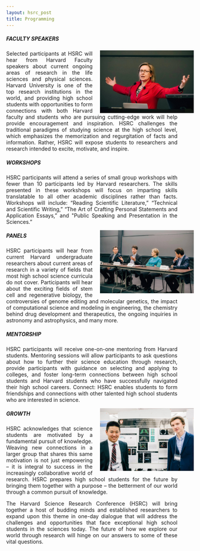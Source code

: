 ```yaml
---
layout: hsrc_post
title: Programming
---
```

<h5>FACULTY SPEAKERS</h5>

<img src="/hsrc/images/photo4.jpg" align="right" style="width: 50%; margin-left: 20px"/>
<div style="text-align: justify;text-justify: inter-word; width: 460px">


Selected participants at HSRC will hear from Harvard Faculty speakers about current ongoing areas of research in the life sciences and physical sciences. Harvard University is one of the top research institutions in the world, and providing high school students with opportunities to form connections with both Harvard faculty and students who are pursuing cutting-edge work will help provide encouragement and inspiration. HSRC challenges the traditional paradigms of studying science at the high school level, which emphasizes the memorization and regurgitation of facts and information.   Rather, HSRC will expose students to researchers and research intended to excite, motivate, and inspire.

<h5>WORKSHOPS</h5>

HSRC participants will attend a series of small group workshops with fewer than 10 participants led by Harvard researchers. The skills presented in these workshops will focus on imparting skills translatable to all other academic disciplines rather than facts. Workshops will include: “Reading Scientific Literature,” “Technical and Scientific Writing,” “The Art of Crafting Personal Statements and Application Essays,” and "Public Speaking and Presentation in the Sciences.”

</div>
<img src="/hsrc/images/photo3.jpg" align="right" style="width: 50%; margin-left: 20px"/>
<div style="text-align: justify;text-justify: inter-word; width: 460px">

<h5>PANELS</h5>

HSRC participants will hear from current Harvard undergraduate researchers about current areas of research in a variety of fields that most high school science curricula do not cover. Participants will hear about the exciting fields of stem cell and regenerative biology, the controversies of genome editing and molecular genetics, the impact of computational science and modeling in engineering, the chemistry behind drug development and therapeutics, the ongoing inquiries in astronomy and astrophysics, and many more.

<h5>MENTORSHIP</h5>

HSRC participants will receive one-on-one mentoring from Harvard students. Mentoring sessions will allow participants to ask questions about how to further their science education through research, provide participants with guidance on selecting and applying to colleges, and foster long-term connections between high school students and Harvard students who have successfully navigated their high school careers.
Connect: HSRC enables students to form friendships and connections with other talented high school students who are interested in science.

</div>
<img src="/hsrc/images/photo6.jpg" align="right" style="width: 50%; margin-left: 20px"/>
<div style="text-align: justify;text-justify: inter-word; width: 460px">

<h5>GROWTH</h5>

HSRC acknowledges that science students are motivated by a fundamental pursuit of knowledge. Weaving new connections in a larger group that shares this same motivation is not just empowering – it is integral to success in the increasingly collaborative world of research. HSRC prepares high school students for the future by bringing them together with a purpose – the betterment of our world through a common pursuit of knowledge.

The Harvard Science Research Conference (HSRC) will bring together a host of budding minds and established researchers to expand upon this theme in one-day dialogue that will address the challenges and opportunities that face exceptional high school students in the sciences today. The future of how we explore our world through research will hinge on our answers to some of these vital questions.
